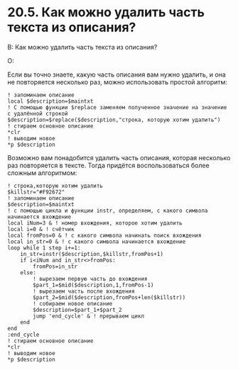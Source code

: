 # 20.5. Как можно удалить часть текста из описания?
<!-- [:faq_20_05] -->
В: Как можно удалить часть текста из описания?

О:

Если вы точно знаете, какую часть описания вам нужно удалить, и она не повторяется несколько раз, можно использовать простой алгоритм:
```qsp
! запоминаем описание
local $description=$maintxt
! С помощью функции $replace заменяем полученное значение на значение с удалённой строкой
$description=$replace($description,"строка, которую хотим удалить")
! стираем основное описание
*clr
! выводим новое
*p $description
```
Возможно вам понадобится удалить часть описания, которая несколько раз повторяется в тексте. Тогда придётся воспользоваться более сложным алгоритмом:
```qsp
! строка,которую хотим удалить
$killstr="#F92672"
! запоминаем описание
$description=$maintxt
! с помощью цикла и функции instr, определяем, с какого символа начинается вхождение
local iNum=3 & ! номер вхождения, которое хотим удалить
local i=0 & ! счётчик
local fromPos=0 & ! с какого символа начинать поиск вхождения
local in_str=0 & ! с какого символа начинается вхождение
loop while 1 step i+=1:
	in_str=instr($description,$killstr,fromPos+1)
	if i<iNum and in_str<>fromPos:
		fromPos=in_str
	else:
		! вырезаем первую часть до вхождения
		$part_1=$mid($description,1,fromPos-1)
		! вырезаем часть после вхождения
		$part_2=$mid($description,fromPos+len($killstr))
		! собираем новое описание
		$description=$part_1+$part_2
		jump 'end_cycle' & ! прерываем цикл
	end
end
:end_cycle
! стираем основное описание
*clr
! выводим новое
*p $description
```
